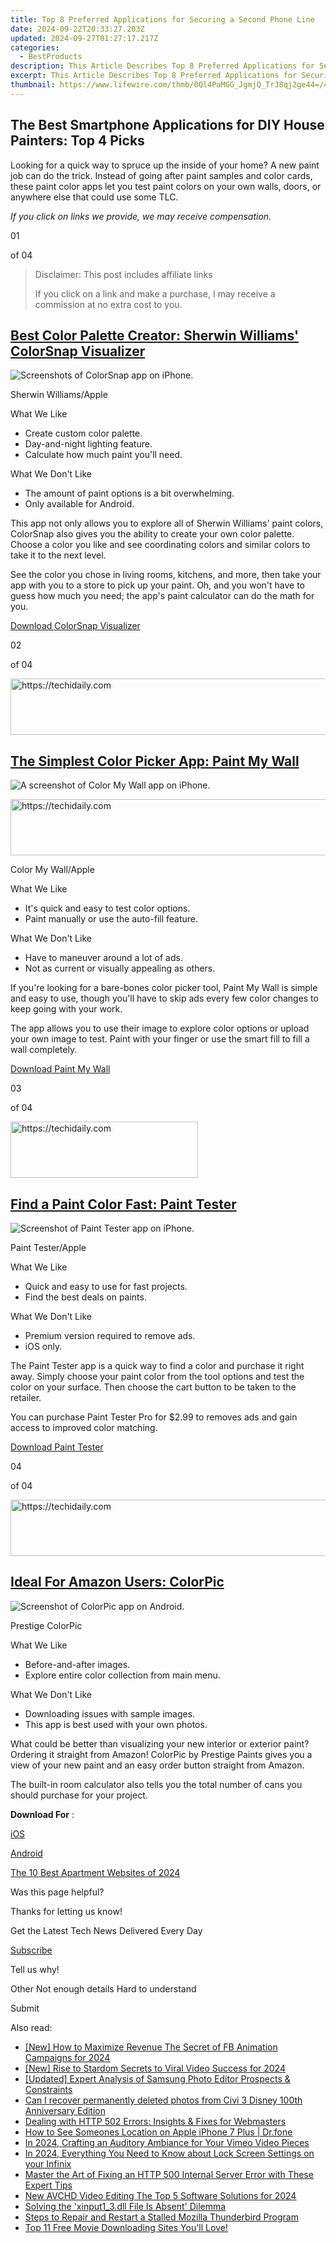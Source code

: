 ```yaml
---
title: Top 8 Preferred Applications for Securing a Second Phone Line
date: 2024-09-22T20:33:27.203Z
updated: 2024-09-27T01:27:17.217Z
categories:
  - BestProducts
description: This Article Describes Top 8 Preferred Applications for Securing a Second Phone Line
excerpt: This Article Describes Top 8 Preferred Applications for Securing a Second Phone Line
thumbnail: https://www.lifewire.com/thmb/0Ql4PaMGG_JgmjQ_TrJ8qj2ge44=/400x300/filters:no_upscale():max_bytes(150000):strip_icc():format(webp)/20200417_182009-12af46befca541969b3c79fcbdcd592c.jpg
---
```


## The Best Smartphone Applications for DIY House Painters: Top 4 Picks
 Looking for a quick way to spruce up the inside of your home? A new paint job can do the trick. Instead of going after paint samples and color cards, these paint color apps let you test paint colors on your own walls, doors, or anywhere else that could use some TLC.

_If you click on links we provide, we may receive compensation._

01

of 04

>  Disclaimer: This post includes affiliate links
>
>  If you click on a link and make a purchase, I may receive a commission at no extra cost to you.
>

## [Best Color Palette Creator: Sherwin Williams' ColorSnap Visualizer](https://www.sherwin-williams.com/homeowners/color/color-tools/colorsnap-mobile)

![Screenshots of ColorSnap app on iPhone.](https://www.lifewire.com/thmb/GudKVOEmAJbqg1QZPewOCj3O-n0=/1500x0/filters:no_upscale():max_bytes(150000):strip_icc():format(webp)/SWApp-5b927fb946e0fb00255b5fd8.png)

Sherwin Williams/Apple

 What We Like

* Create custom color palette.
* Day-and-night lighting feature.
* Calculate how much paint you'll need.

 What We Don't Like

* The amount of paint options is a bit overwhelming.
* Only available for Android.

 This app not only allows you to explore all of Sherwin Williams' paint colors, ColorSnap also gives you the ability to create your own color palette. Choose a color you like and see coordinating colors and similar colors to take it to the next level.

 See the color you chose in living rooms, kitchens, and more, then take your app with you to a store to pick up your paint. Oh, and you won't have to guess how much you need; the app's paint calculator can do the math for you.

[Download ColorSnap Visualizer](https://play.google.com/store/apps/details?id=com.colorsnap)

02

of 04

<!-- affiliate ads begin -->
<a href="https://appsumo.8odi.net/c/5597632/2100534/7443" target="_top" id="2100534">
  <img src="//a.impactradius-go.com/display-ad/7443-2100534" border="0" alt="https://techidaily.com" width="728" height="90"/>
</a>
<img height="0" width="0" src="https://appsumo.8odi.net/i/5597632/2100534/7443" style="position:absolute;visibility:hidden;" border="0" />
<!-- affiliate ads end -->

## [The Simplest Color Picker App: Paint My Wall](https://www.changemystyle.com/paint-my-wall/paint-my-wall.html)

![A screenshot of Color My Wall app on iPhone.](https://www.lifewire.com/thmb/4GKIiyFBioXz40MKw_0oQ0oTVgU=/1500x0/filters:no_upscale():max_bytes(150000):strip_icc():format(webp)/ColorMyWall-5b927f3a46e0fb00255b4cfc.png)

<!-- affiliate ads begin -->
<a href="https://aligracehair.sjv.io/c/5597632/2012420/19272" target="_top" id="2012420">
  <img src="//a.impactradius-go.com/display-ad/19272-2012420" border="0" alt="https://techidaily.com" width="728" height="90"/>
</a>
<img height="0" width="0" src="https://aligracehair.sjv.io/i/5597632/2012420/19272" style="position:absolute;visibility:hidden;" border="0" />
<!-- affiliate ads end -->

 Color My Wall/Apple

 What We Like

* It's quick and easy to test color options.
* Paint manually or use the auto-fill feature.

 What We Don't Like

* Have to maneuver around a lot of ads.
* Not as current or visually appealing as others.

 If you're looking for a bare-bones color picker tool, Paint My Wall is simple and easy to use, though you'll have to skip ads every few color changes to keep going with your work.

 The app allows you to use their image to explore color options or upload your own image to test. Paint with your finger or use the smart fill to fill a wall completely.

[Download Paint My Wall](https://apps.apple.com/app/paint-my-wall-virtual-room-painting/id542998115)

03

of 04

<!-- affiliate ads begin -->
<a href="https://aligracehair.sjv.io/c/5597632/1925544/19272" target="_top" id="1925544">
  <img src="//a.impactradius-go.com/display-ad/19272-1925544" border="0" alt="https://techidaily.com" width="300" height="90"/>
</a>
<img height="0" width="0" src="https://aligracehair.sjv.io/i/5597632/1925544/19272" style="position:absolute;visibility:hidden;" border="0" />
<!-- affiliate ads end -->

## [Find a Paint Color Fast: Paint Tester](https://luminantsoftware.com/apps/paint-tester/)

![Screenshot of Paint Tester app on iPhone.](https://www.lifewire.com/thmb/csCZ5X62Jiox1b6qWdWtHYleIiE=/1500x0/filters:no_upscale():max_bytes(150000):strip_icc():format(webp)/PaintTesterapp-5b9281a446e0fb002564a610.png)

Paint Tester/Apple

 What We Like

* Quick and easy to use for fast projects.
* Find the best deals on paints.

 What We Don't Like

* Premium version required to remove ads.
* iOS only.

 The Paint Tester app is a quick way to find a color and purchase it right away. Simply choose your paint color from the tool options and test the color on your surface. Then choose the cart button to be taken to the retailer.

 You can purchase Paint Tester Pro for $2.99 to removes ads and gain access to improved color matching.

[Download Paint Tester](https://apps.apple.com/app/paint-tester/id545366469)

04

of 04

<!-- affiliate ads begin -->
<a href="https://ephamedtechinc.pxf.io/c/5597632/2145009/26400" target="_top" id="2145009">
  <img src="//a.impactradius-go.com/display-ad/26400-2145009" border="0" alt="https://techidaily.com" width="728" height="90"/>
</a>
<img height="0" width="0" src="https://ephamedtechinc.pxf.io/i/5597632/2145009/26400" style="position:absolute;visibility:hidden;" border="0" />
<!-- affiliate ads end -->

## [Ideal For Amazon Users: ColorPic](https://prestigepaints.com/colorpic/)

![Screenshot of ColorPic app on Android.](https://www.lifewire.com/thmb/1YoJalZfxQtH9Mu4RbMCYzHPuX4=/1500x0/filters:no_upscale():max_bytes(150000):strip_icc():format(webp)/COlorpicapp-5b92827e4cedfd0025ef6f9d.png)

Prestige ColorPic

 What We Like

* Before-and-after images.
* Explore entire color collection from main menu.

 What We Don't Like

* Downloading issues with sample images.
* This app is best used with your own photos.

 What could be better than visualizing your new interior or exterior paint? Ordering it straight from Amazon! ColorPic by Prestige Paints gives you a view of your new paint and an easy order button straight from Amazon.

 The built-in room calculator also tells you the total number of cans you should purchase for your project.

**Download For** :

[iOS](https://apps.apple.com/app/prestige-colorpic/id1133834794)

[Android](https://play.google.com/store/apps/details?id=com.prestigepaints.prestigecolorpic)

[The 10 Best Apartment Websites of 2024](https://www.lifewire.com/best-apartment-websites-4175299)

Was this page helpful?

Thanks for letting us know!

 Get the Latest Tech News Delivered Every Day

[Subscribe](https://www.lifewire.com/#)

Tell us why!

 Other  Not enough details  Hard to understand

 Submit

<ins class="adsbygoogle"
     style="display:block"
     data-ad-format="autorelaxed"
     data-ad-client="ca-pub-7571918770474297"
     data-ad-slot="1223367746"></ins>

<ins class="adsbygoogle"
     style="display:block"
     data-ad-client="ca-pub-7571918770474297"
     data-ad-slot="8358498916"
     data-ad-format="auto"
     data-full-width-responsive="true"></ins>

<span class="atpl-alsoreadstyle">Also read:</span>
<div><ul>
<li><a href="https://facebook-videos.techidaily.com/new-how-to-maximize-revenue-the-secret-of-fb-animation-campaigns-for-2024/"><u>[New] How to Maximize Revenue The Secret of FB Animation Campaigns for 2024</u></a></li>
<li><a href="https://youtube-sure.techidaily.com/ise-to-stardom-secrets-to-viral-video-success-for-2024/"><u>[New] Rise to Stardom Secrets to Viral Video Success for 2024</u></a></li>
<li><a href="https://some-techniques.techidaily.com/updated-expert-analysis-of-samsung-photo-editor-prospects-and-constraints/"><u>[Updated] Expert Analysis of Samsung Photo Editor Prospects & Constraints</u></a></li>
<li><a href="https://phone-solutions.techidaily.com/can-i-recover-permanently-deleted-photos-from-civi-3-disney-100th-anniversary-edition-by-stellar-photo-recovery-android-mobile-photo-recover/"><u>Can I recover permanently deleted photos from Civi 3 Disney 100th Anniversary Edition</u></a></li>
<li><a href="https://tech-recovery.techidaily.com/dealing-with-http-502-errors-insights-and-fixes-for-webmasters/"><u>Dealing with HTTP 502 Errors: Insights & Fixes for Webmasters</u></a></li>
<li><a href="https://iphone-location.techidaily.com/how-to-see-someones-location-on-apple-iphone-7-plus-drfone-by-drfone-virtual-ios/"><u>How to See Someones Location on Apple iPhone 7 Plus | Dr.fone</u></a></li>
<li><a href="https://vimeo-videos.techidaily.com/in-2024-crafting-an-auditory-ambiance-for-your-vimeo-video-pieces/"><u>In 2024, Crafting an Auditory Ambiance for Your Vimeo Video Pieces</u></a></li>
<li><a href="https://unlock-android.techidaily.com/in-2024-everything-you-need-to-know-about-lock-screen-settings-on-your-infinix-by-drfone-android/"><u>In 2024, Everything You Need to Know about Lock Screen Settings on your Infinix</u></a></li>
<li><a href="https://tech-recovery.techidaily.com/master-the-art-of-fixing-an-http-500-internal-server-error-with-these-expert-tips/"><u>Master the Art of Fixing an HTTP 500 Internal Server Error with These Expert Tips</u></a></li>
<li><a href="https://ai-video-tools.techidaily.com/new-avchd-video-editing-the-top-5-software-solutions-for-2024/"><u>New AVCHD Video Editing The Top 5 Software Solutions for 2024</u></a></li>
<li><a href="https://tech-recovery.techidaily.com/solving-the-xinput13dll-file-is-absent-dilemma/"><u>Solving the 'xinput1_3.dll File Is Absent' Dilemma</u></a></li>
<li><a href="https://tech-recovery.techidaily.com/steps-to-repair-and-restart-a-stalled-mozilla-thunderbird-program/"><u>Steps to Repair and Restart a Stalled Mozilla Thunderbird Program</u></a></li>
<li><a href="https://tech-recovery.techidaily.com/1722863973590-top-11-free-movie-downloading-sites-youll-love/"><u>Top 11 Free Movie Downloading Sites You'll Love!</u></a></li>
</ul></div>

